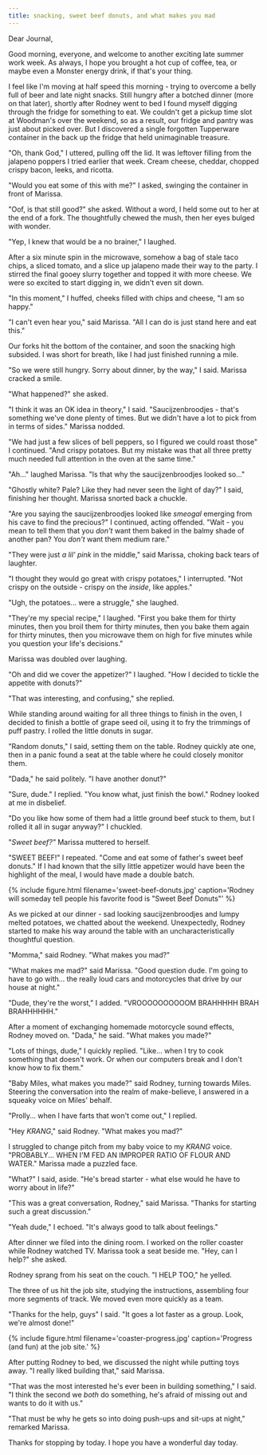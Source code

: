 ```yaml
---
title: snacking, sweet beef donuts, and what makes you mad
---
```


Dear Journal,

Good morning, everyone, and welcome to another exciting late summer
work week.  As always, I hope you brought a hot cup of coffee, tea, or
maybe even a Monster energy drink, if that's your thing.

I feel like I'm moving at half speed this morning - trying to overcome
a belly full of beer and late night snacks.  Still hungry after a
botched dinner (more on that later), shortly after Rodney went to bed
I found myself digging through the fridge for something to eat.  We
couldn't get a pickup time slot at Woodman's over the weekend, so as a
result, our fridge and pantry was just about picked over.  But I
discovered a single forgotten Tupperware container in the back up the
fridge that held unimaginable treasure.

"Oh, thank God," I uttered, pulling off the lid.  It was leftover
filling from the jalapeno poppers I tried earlier that week.  Cream
cheese, cheddar, chopped crispy bacon, leeks, and ricotta.

"Would you eat some of this with me?" I asked, swinging the container
in front of Marissa.

"Oof, is that still good?" she asked.  Without a word, I held some out
to her at the end of a fork.  The thoughtfully chewed the mush, then
her eyes bulged with wonder.

"Yep, I knew that would be a no brainer," I laughed.

After a six minute spin in the microwave, somehow a bag of stale taco
chips, a sliced tomato, and a slice up jalapeno made their way to the
party.  I stirred the final gooey slurry together and topped it with
more cheese.  We were so excited to start digging in, we didn't even
sit down.

"In this moment," I huffed, cheeks filled with chips and cheese, "I am
so happy."

"I can't even hear you," said Marissa.  "All I can do is just stand
here and eat this."

Our forks hit the bottom of the container, and soon the snacking high
subsided.  I was short for breath, like I had just finished running a
mile.

"So we were still hungry.  Sorry about dinner, by the way," I said.
Marissa cracked a smile.

"What happened?" she asked.

"I think it was an OK idea in theory," I said.  "Saucijzenbroodjes -
that's something we've done plenty of times.  But we didn't have a lot
to pick from in terms of sides."  Marissa nodded.

"We had just a few slices of bell peppers, so I figured we could roast
those" I continued.  "And crispy potatoes.  But my mistake was that
all three pretty much needed full attention in the oven at the same
time."

"Ah..." laughed Marissa.  "Is that why the saucijzenbroodjes looked
so..."

"Ghostly white?  Pale?  Like they had never seen the light of day?" I
said, finishing her thought.  Marissa snorted back a chuckle.

"Are you saying the saucijzenbroodjes looked like _smeogal_ emerging
from his cave to find the precious?" I continued, acting offended.
"Wait - you mean to tell them that you _don't_ want them baked in the
balmy shade of another pan?  You _don't_ want them medium rare."

"They were just _a lil' pink_ in the middle," said Marissa, choking
back tears of laughter.

"I thought they would go great with crispy potatoes," I interrupted.
"Not crispy on the outside - crispy on the _inside_, like apples."

"Ugh, the potatoes... were a struggle," she laughed.

"They're my special recipe," I laughed.  "First you bake them for
thirty minutes, then you broil them for thirty minutes, then you bake
them again for thirty minutes, then you microwave them on high for
five minutes while you question your life's decisions."

Marissa was doubled over laughing.

"Oh and did we cover the appetizer?"  I laughed.  "How I decided to
tickle the appetite with donuts?"

"That was interesting, and confusing," she replied.

While standing around waiting for all three things to finish in the
oven, I decided to finish a bottle of grape seed oil, using it to fry
the trimmings of puff pastry.  I rolled the little donuts in sugar.

"Random donuts," I said, setting them on the table.  Rodney quickly
ate one, then in a panic found a seat at the table where he could
closely monitor them.

"Dada," he said politely.  "I have another donut?"

"Sure, dude."  I replied.  "You know what, just finish the bowl."
Rodney looked at me in disbelief.

"Do you like how some of them had a little ground beef stuck to them,
but I rolled it all in sugar anyway?" I chuckled.

"_Sweet beef?"_ Marissa muttered to herself.

"SWEET BEEF!" I repeated.  "Come and eat some of father's sweet beef
donuts."  If I had known that the silly little appetizer would have
been the highlight of the meal, I would have made a double batch.

{% include figure.html filename='sweet-beef-donuts.jpg'
caption='Rodney will someday tell people his favorite food is "Sweet
Beef Donuts"' %}

As we picked at our dinner - sad looking saucijzenbroodjes and lumpy
melted potatoes, we chatted about the weekend.  Unexpectedly, Rodney
started to make his way around the table with an uncharacteristically
thoughtful question.

"Momma," said Rodney.  "What makes you mad?"

"What makes me mad?" said Marissa.  "Good question dude.  I'm going to
have to go with... the really loud cars and motorcycles that drive by
our house at night."

"Dude, they're the worst," I added.  "VROOOOOOOOOOM BRAHHHHH BRAH
BRAHHHHHH."

After a moment of exchanging homemade motorcycle sound effects, Rodney
moved on.  "Dada," he said.  "What makes you made?"

"Lots of things, dude," I quickly replied.  "Like... when I try to
cook something that doesn't work.  Or when our computers break and I
don't know how to fix them."

"Baby Miles, what makes you made?" said Rodney, turning towards Miles.
Steering the conversation into the realm of make-believe, I answered
in a squeaky voice on Miles' behalf.

"Prolly... when I have farts that won't come out," I replied.

"Hey _KRANG_," said Rodney.  "What makes you mad?"

I struggled to change pitch from my baby voice to my _KRANG_ voice.
"PROBABLY... WHEN I'M FED AN IMPROPER RATIO OF FLOUR AND WATER."
Marissa made a puzzled face.

"What?" I said, aside.  "He's bread starter - what else would he have
to worry about in life?"

"This was a great conversation, Rodney," said Marissa.  "Thanks for
starting such a great discussion."

"Yeah dude," I echoed.  "It's always good to talk about feelings."

After dinner we filed into the dining room.  I worked on the roller
coaster while Rodney watched TV.  Marissa took a seat beside me.
"Hey, can I help?" she asked.

Rodney sprang from his seat on the couch.  "I HELP TOO," he yelled.

The three of us hit the job site, studying the instructions,
assembling four more segments of track.  We moved even more quickly as
a team.

"Thanks for the help, guys" I said.  "It goes a lot faster as a
group.  Look, we're almost done!"

{% include figure.html
filename='coaster-progress.jpg'
caption='Progress (and fun) at the job site.' %}

After putting Rodney to bed, we discussed the night while putting toys
away.  "I really liked building that," said Marissa.

"That was the most interested he's ever been in building something," I
said.  "I think the second we _both_ do something, he's afraid of
missing out and wants to do it with us."

"That must be why he gets so into doing push-ups and sit-ups at
night," remarked Marissa.

Thanks for stopping by today.  I hope you have a wonderful day today.
